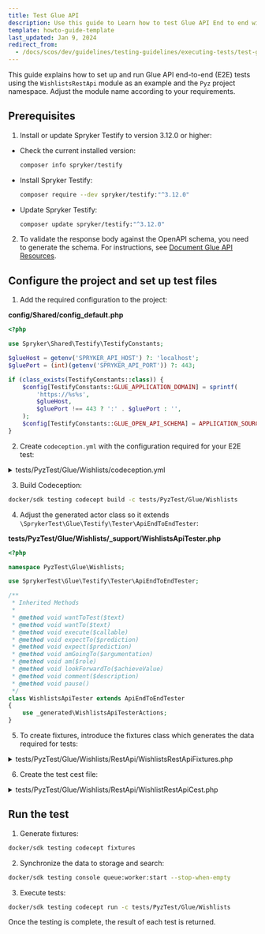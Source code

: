 ```yaml
---
title: Test Glue API
description: Use this guide to Learn how to test Glue API End to end within your Spryker based projects.
template: howto-guide-template
last_updated: Jan 9, 2024
redirect_from:
  - /docs/scos/dev/guidelines/testing-guidelines/executing-tests/test-glue-api.html
---
```


This guide explains how to set up and run Glue API end-to-end (E2E) tests using the `WishlistsRestApi` module as an example and the `Pyz` project namespace. Adjust the module name according to your requirements.

## Prerequisites

1. Install or update Spryker Testify to version 3.12.0 or higher:
- Check the current installed version:
  ```bash
  composer info spryker/testify
  ```
- Install Spryker Testify:
  ```bash
  composer require --dev spryker/testify:"^3.12.0"
  ```
- Update Spryker Testify:
  ```bash
  composer update spryker/testify:"^3.12.0"
  ```

2. To validate the response body against the OpenAPI schema, you need to generate the schema. For instructions, see [Document Glue API Resources](/docs/dg/dev/glue-api/{{site.version}}/glue-api-tutorials/document-glue-api-resources.html).

## Configure the project and set up test files

1. Add the required configuration to the project:

**config/Shared/config_default.php**

```php
<?php

use Spryker\Shared\Testify\TestifyConstants;

$glueHost = getenv('SPRYKER_API_HOST') ?: 'localhost';
$gluePort = (int)(getenv('SPRYKER_API_PORT')) ?: 443;

if (class_exists(TestifyConstants::class)) {
    $config[TestifyConstants::GLUE_APPLICATION_DOMAIN] = sprintf(
        'https://%s%s',
        $glueHost,
        $gluePort !== 443 ? ':' . $gluePort : '',
    );
    $config[TestifyConstants::GLUE_OPEN_API_SCHEMA] = APPLICATION_SOURCE_DIR . '/Generated/Glue/Specification/spryker_rest_api.schema.yml';
}
```

2. Create `codeception.yml` with the configuration required for your E2E test:

<details>
  <summary>tests/PyzTest/Glue/Wishlists/codeception.yml</summary>  

```yaml
namespace: PyzTest\Glue\Wishlists

paths:
  tests: .
  data: _data
  support: _support
  output: _output

coverage:
  enabled: true
  remote: false
  whitelist: { include: ['../../../../src/*'] }

suites:
  RestApi:
    actor: WishlistsApiTester
    modules:
      enabled:
        - \PyzTest\Shared\Testify\Helper\Environment
        - \SprykerTest\Shared\Testify\Helper\LocatorHelper:
            projectNamespaces: ['Pyz']
        - \SprykerTest\Shared\Propel\Helper\ConnectionHelper
        - \SprykerTest\Shared\Testify\Helper\DataCleanupHelper
        - \SprykerTest\Glue\Testify\Helper\GlueRest
        - \SprykerTest\Glue\Testify\Helper\OpenApi3
        - \SprykerTest\Glue\Testify\Helper\JsonPath
        - \SprykerTest\Shared\Product\Helper\ProductDataHelper
        - \SprykerTest\Shared\Wishlist\Helper\WishlistDataHelper
        - \SprykerTest\Shared\Customer\Helper\CustomerDataHelper
        - \SprykerTest\Shared\Testify\Helper\DependencyHelper
        - \SprykerTest\Glue\AuthRestApi\Helper\AuthRestApiHelper
        - \SprykerTest\Service\Container\Helper\ContainerHelper
        - \SprykerTest\Shared\Store\Helper\StoreDependencyHelper
      config:
        \SprykerTest\Glue\Testify\Helper\GlueRest:
          depends: PhpBrowser
          part: Json
        \SprykerTest\Shared\Testify\Helper\DataCleanupHelper:
          cleanup: false
```

</details>

3. Build Codeception:

```bash
docker/sdk testing codecept build -c tests/PyzTest/Glue/Wishlists
```

4. Adjust the generated actor class so it extends `\SprykerTest\Glue\Testify\Tester\ApiEndToEndTester`:

**tests/PyzTest/Glue/Wishlists/_support/WishlistsApiTester.php**

```php
<?php

namespace PyzTest\Glue\Wishlists;

use SprykerTest\Glue\Testify\Tester\ApiEndToEndTester;

/**
 * Inherited Methods
 *
 * @method void wantToTest($text)
 * @method void wantTo($text)
 * @method void execute($callable)
 * @method void expectTo($prediction)
 * @method void expect($prediction)
 * @method void amGoingTo($argumentation)
 * @method void am($role)
 * @method void lookForwardTo($achieveValue)
 * @method void comment($description)
 * @method void pause()
 */
class WishlistsApiTester extends ApiEndToEndTester
{
    use _generated\WishlistsApiTesterActions;
}

```

5. To create fixtures, introduce the fixtures class which generates the data required for tests:


<details>
  <summary>tests/PyzTest/Glue/Wishlists/RestApi/WishlistsRestApiFixtures.php</summary>

```php
<?php

namespace PyzTest\Glue\Wishlists\RestApi;

use Generated\Shared\Transfer\CustomerTransfer;
use Generated\Shared\Transfer\ProductConcreteTransfer;
use Generated\Shared\Transfer\WishlistItemTransfer;
use Generated\Shared\Transfer\WishlistTransfer;
use PyzTest\Glue\Wishlists\WishlistsApiTester;
use SprykerTest\Shared\Testify\Fixtures\FixturesBuilderInterface;
use SprykerTest\Shared\Testify\Fixtures\FixturesContainerInterface;

/**
 * Auto-generated group annotations
 *
 * @group PyzTest
 * @group Glue
 * @group Wishlists
 * @group RestApi
 * @group WishlistsRestApiFixtures
 * Add your own group annotations below this line
 * @group EndToEnd
 */
class WishlistsRestApiFixtures implements FixturesBuilderInterface, FixturesContainerInterface
{
    /**
     * @var string
     */
    protected const TEST_USERNAME = 'UserWishlistsRestApiFixtures';

    /**
     * @var string
     */
    protected const TEST_PASSWORD = 'change123';

    /**
     * @var \Generated\Shared\Transfer\WishlistTransfer
     */
    protected WishlistTransfer $wishlistTransfer;

    /**
     * @var \Generated\Shared\Transfer\ProductConcreteTransfer
     */
    protected ProductConcreteTransfer $productConcreteTransfer;

    /**
     * @var \Generated\Shared\Transfer\CustomerTransfer
     */
    protected CustomerTransfer $customerTransfer;

    /**
     * @return \Generated\Shared\Transfer\ProductConcreteTransfer
     */
    public function getProductConcreteTransfer(): ProductConcreteTransfer
    {
        return $this->productConcreteTransfer;
    }

    /**
     * @return \Generated\Shared\Transfer\WishlistTransfer
     */
    public function getWishlistTransfer(): WishlistTransfer
    {
        return $this->wishlistTransfer;
    }

    /**
     * @return \Generated\Shared\Transfer\CustomerTransfer
     */
    public function getCustomerTransfer(): CustomerTransfer
    {
        return $this->customerTransfer;
    }

    /**
     * @param \PyzTest\Glue\Wishlists\WishlistsApiTester $I
     *
     * @return \SprykerTest\Shared\Testify\Fixtures\FixturesContainerInterface
     */
    public function buildFixtures(WishlistsApiTester $I): FixturesContainerInterface
    {
        $this->createProductConcrete($I);
        $this->createCustomer($I);
        $this->createWishlist($I);

        return $this;
    }

    /**
     * @param \PyzTest\Glue\Wishlists\WishlistsApiTester $I
     *
     * @return void
     */
    protected function createProductConcrete(WishlistsApiTester $I): void
    {
        $this->productConcreteTransfer = $I->haveFullProduct();
    }

    /**
     * @param \PyzTest\Glue\Wishlists\WishlistsApiTester $I
     *
     * @return void
     */
    protected function createCustomer(WishlistsApiTester $I): void
    {
        $customerTransfer = $I->haveCustomer([
            CustomerTransfer::USERNAME => static::TEST_USERNAME,
            CustomerTransfer::PASSWORD => static::TEST_PASSWORD,
            CustomerTransfer::NEW_PASSWORD => static::TEST_PASSWORD,
        ]);

        $this->customerTransfer = $I->confirmCustomer($customerTransfer);
    }

    /**
     * @param \PyzTest\Glue\Wishlists\WishlistsApiTester $I
     *
     * @return void
     */
    protected function createWishlist(WishlistsApiTester $I): void
    {
        $this->wishlistTransfer = $I->haveWishlist([
            WishlistTransfer::FK_CUSTOMER => $this->customerTransfer->getIdCustomer(),
        ]);

        $I->haveItemInWishlist([
            WishlistItemTransfer::FK_WISHLIST => $this->wishlistTransfer->getIdWishlist(),
            WishlistItemTransfer::WISHLIST_NAME => $this->wishlistTransfer->getName(),
            WishlistItemTransfer::SKU => $this->productConcreteTransfer->getSku(),
            WishlistItemTransfer::FK_CUSTOMER => $this->customerTransfer->getIdCustomer(),
            WishlistItemTransfer::PRODUCT_OFFER_REFERENCE => null,
            WishlistItemTransfer::MERCHANT_REFERENCE => null,
        ]);
    }
}
```

</details>

6. Create the test cest file:


<details>
  <summary>tests/PyzTest/Glue/Wishlists/RestApi/WishlistRestApiCest.php</summary>

```php
<?php

namespace PyzTest\Glue\Wishlists\RestApi;

use Codeception\Util\HttpCode;
use PyzTest\Glue\Wishlists\WishlistsApiTester;
use Spryker\Glue\ProductsRestApi\ProductsRestApiConfig;
use Spryker\Glue\WishlistsRestApi\WishlistsRestApiConfig;

/**
 * Auto-generated group annotations
 *
 * @group PyzTest
 * @group Glue
 * @group Wishlists
 * @group RestApi
 * @group WishlistRestApiCest
 * Add your own group annotations below this line
 * @group EndToEnd
 */
class WishlistRestApiCest
{
    /**
     * @var \PyzTest\Glue\Wishlists\RestApi\WishlistsRestApiFixtures
     */
    protected WishlistsRestApiFixtures $fixtures;

    /**
     * @param \PyzTest\Glue\Wishlists\WishlistsApiTester $I
     *
     * @return void
     */
    public function loadFixtures(WishlistsApiTester $I): void
    {
        /** @var \PyzTest\Glue\Wishlists\RestApi\WishlistsRestApiFixtures $fixtures */
        $fixtures = $I->loadFixtures(WishlistsRestApiFixtures::class);

        $this->fixtures = $fixtures;
    }

    /**
     * @depends loadFixtures
     *
     * @param \PyzTest\Glue\Wishlists\WishlistsApiTester $I
     *
     * @return void
     */
    public function requestWishlistByUuid(WishlistsApiTester $I): void
    {
        // Arrange
        $wishlistUuid = $this->fixtures->getWishlistTransfer()->getUuid();
        $oauthResponseTransfer = $I->haveAuthorizationToGlue($this->fixtures->getCustomerTransfer());
        $I->amBearerAuthenticated($oauthResponseTransfer->getAccessToken());
        $url = $I->buildWishlistUrl($wishlistUuid);

        // Act
        $I->sendGET($url);

        // Assert
        $I->seeResponseCodeIs(HttpCode::OK);
        $I->seeResponseIsJson();
        $I->seeResponseMatchesOpenApiSchema();

        $I->amSure('returned resource is of correct type')
            ->whenI()
            ->seeResponseDataContainsSingleResourceOfType(WishlistsRestApiConfig::RESOURCE_WISHLISTS);

        $I->amSure('returned resource has correct id')
            ->whenI()
            ->seeSingleResourceIdEqualTo($wishlistUuid);

        $I->amSure('returned resource has correct self-link')
            ->whenI()
            ->seeSingleResourceHasSelfLink($url);
    }

    /**
     * @depends loadFixtures
     *
     * @param \PyzTest\Glue\Wishlists\WishlistsApiTester $I
     *
     * @return void
     */
    public function requestWishlists(WishlistsApiTester $I): void
    {
        $oauthResponseTransfer = $I->haveAuthorizationToGlue($this->fixtures->getCustomerTransfer());
        $I->amBearerAuthenticated($oauthResponseTransfer->getAccessToken());
        $wishlistUuid = $this->fixtures->getWishlistTransfer()->getUuid();

        // Act
        $I->sendGET($I->buildWishlistsUrl());

        // Assert
        $I->seeResponseCodeIs(HttpCode::OK);
        $I->seeResponseIsJson();
        $I->seeResponseMatchesOpenApiSchema();

        $I->amSure('Response data contains resource collection')
            ->whenI()
            ->seeResponseDataContainsResourceCollectionOfType(WishlistsRestApiConfig::RESOURCE_WISHLISTS);

        $I->amSure('Resource collection has resource')
            ->whenI()
            ->seeResourceCollectionHasResourceWithId($wishlistUuid);

        $I->amSure('Resource has correct self-link')
            ->whenI()
            ->seeResourceByIdHasSelfLink($wishlistUuid, $I->buildWishlistUrl($wishlistUuid));
    }
}
```

</details>

## Run the test

1. Generate fixtures:

```bash
docker/sdk testing codecept fixtures
```

2. Synchronize the data to storage and search:

```bash
docker/sdk testing console queue:worker:start --stop-when-empty
```

3. Execute tests:

```bash
docker/sdk testing codecept run -c tests/PyzTest/Glue/Wishlists
```

Once the testing is complete, the result of each test is returned.
